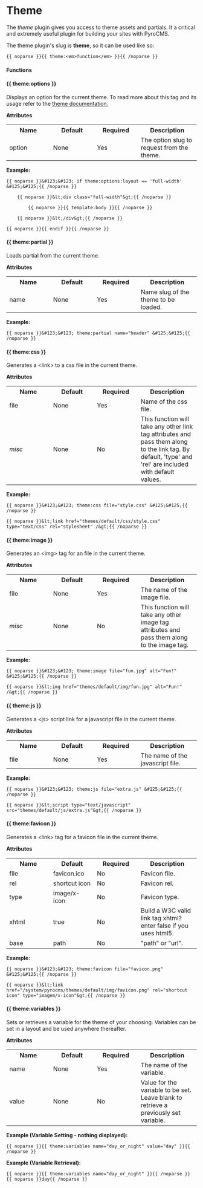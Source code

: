 # Theme

The _theme_ plugin gives you access to theme assets and partials. It a critical and extremely useful plugin for building your sites with PyroCMS.

The theme plugin's slug is __theme__, so it can be used like so:

	{{ noparse }}{{ theme:<em>function</em> }}{{ /noparse }}

#### Functions

#### &#123;&#123; theme:options &#125;&#125; ####

Displays an option for the current theme. To read more about this tag and its usage refer to the <a href="#designers/getting_started.html">theme documentation.</a>

**Attributes**
<table cellpadding="0" cellspacing="0">
	<tbody>
		<tr>
			<th>Name</th>
			<th>Default</th>
			<th>Required</th>
			<th>Description</th>
		</tr>
		<tr>
			<td width="100">option</td>
			<td width="100">None</td>
			<td width="100">Yes</td>
			<td>The option slug to request from the theme.</td>
		</tr>
	</tbody>
</table>

**Example:**

	{{ noparse }}&#123;&#123; if theme:options:layout == 'full-width' &#125;&#125;{{ /noparse }}
			
		{{ noparse }}&lt;div class="full-width"&gt;{{ /noparse }}
				
			{{ noparse }}{{ template:body }}{{ /noparse }}
			
		{{ noparse }}&lt;/div&gt;{{ /noparse }}
		
	{{ noparse }}{{ endif }}{{ /noparse }}

#### {{ theme:partial }} ####

Loads partial from the current theme.

**Attributes**
<table cellpadding="0" cellspacing="0">
	<tbody>
		<tr>
			<th>Name</th>
			<th>Default</th>
			<th>Required</th>
			<th>Description</th>
		</tr>
		<tr>
			<td width="100">name</td>
			<td width="100">None</td>
			<td width="100">Yes</td>
			<td>Name slug of the theme to be loaded.</td>
		</tr>
	</tbody>
</table>

**Example:**

	{{ noparse }}&#123;&#123; theme:partial name="header" &#125;&#125;{{ /noparse }}

#### {{ theme:css }} ####

Generates a &lt;link&gt; to a css file in the current theme.

**Attributes**
<table cellpadding="0" cellspacing="0">
	<tbody>
		<tr>
			<th>Name</th>
			<th>Default</th>
			<th>Required</th>
			<th>Description</th>
		</tr>
		<tr>
			<td width="100">file</td>
			<td width="100">None</td>
			<td width="100">Yes</td>
			<td>Name of the css file.</td>
		</tr>
		<tr>
			<td width="100"><em>misc</em></td>
			<td width="100">None</td>
			<td width="100">No</td>
			<td>This function will take any other link tag attributes and pass them along to the link tag. By default, 'type' and 'rel' are included with default values.</td>
		</tr>
	</tbody>
</table>

**Example:**
	
	{{ noparse }}&#123;&#123; theme:css file="style.css" &#125;&#125;{{ /noparse }}
	
	{{ noparse }}&lt;link href="themes/default/css/style.css" type="text/css" rel="stylesheet" /&gt;{{ /noparse }}

#### {{ theme:image }} ####

Generates an &lt;img&gt; tag for an file in the current theme.

**Attributes**
<table cellpadding="0" cellspacing="0">
	<tbody>
		<tr>
			<th>Name</th>
			<th>Default</th>
			<th>Required</th>
			<th>Description</th>
		</tr>
		<tr>
			<td width="100">file</td>
			<td width="100">None</td>
			<td width="100">Yes</td>
			<td>The name of the image file.</td>
		</tr>
		<tr>
			<td width="100"><em>misc</em></td>
			<td width="100">None</td>
			<td width="100">No</td>
			<td>This function will take any other image tag attributes and pass them along to the image tag.</td>
		</tr>
	</tbody>
</table>

**Example:**
	
	{{ noparse }}&#123;&#123; theme:image file="fun.jpg" alt="Fun!" &#125;&#125;{{ /noparse }}

	{{ noparse }}&lt;img href="themes/default/img/fun.jpg" alt="Fun!" /&gt;{{ /noparse }}

#### {{ theme:js }} ####

Generates a &lt;js&gt; script link for a javascript file in the current theme.

**Attributes**
<table cellpadding="0" cellspacing="0">
	<tbody>
		<tr>
			<th>Name</th>
			<th>Default</th>
			<th>Required</th>
			<th>Description</th>
		</tr>
		<tr>
			<td width="100">file</td>
			<td width="100">None</td>
			<td width="100">Yes</td>
			<td>The name of the javascript file.</td>
		</tr>
	</tbody>
</table>

**Example:**
	
	{{ noparse }}&#123;&#123; theme:js file="extra.js" &#125;&#125;{{ /noparse }}
	
	{{ noparse }}&lt;script type="text/javascript" src="themes/default/js/extra.js"&gt;{{ /noparse }}

#### {{ theme:favicon }} ####

Generates a &lt;link&gt; tag for a favicon file in the current theme.

**Attributes**
<table cellpadding="0" cellspacing="0">
	<tbody>
		<tr>
			<th width="100">Name</th>
			<th width="100">Default</th>
			<th width="100">Required</th>
			<th>Description</th>
		</tr>
		<tr>
			<td>file</td>
			<td>favicon.ico</td>
			<td>No</td>
			<td>Favicon file.</td>
		</tr>
		<tr>
			<td>rel</td>
			<td>shortcut icon</td>
			<td>No</td>
			<td>Favicon rel.</td>
		</tr>
		<tr>
			<td>type</td>
			<td>image/x-icon</td>
			<td>No</td>
			<td>Favicon type.</td>
		</tr>
		<tr>
			<td>xhtml</td>
			<td>true</td>
			<td>No</td>
			<td>Build a W3C valid link tag xhtml? enter false if you uses html5.</td>
		</tr>
		<tr>
			<td>base</td>
			<td>path</td>
			<td>No</td>
			<td>"path" or "url".</td>
		</tr>
	</tbody>
</table>

**Example:**
	
	{{ noparse }}&#123;&#123; theme:favicon file="favicon.png" &#125;&#125;{{ /noparse }}

	{{ noparse }}&lt;link href="/system/pyrocms/themes/default/img/favicon.png" rel="shortcut icon" type="imagem/x-icon"&gt;{{ /noparse }}

#### &#123;&#123; theme:variables &#125;&#125; ####

Sets or retrieves a variable for the theme of your choosing. Variables can be set in a layout and be used anywhere thereafter.

**Attributes**
<table cellpadding="0" cellspacing="0">
	<tbody>
		<tr>
			<th>Name</th>
			<th>Default</th>
			<th>Required</th>
			<th>Description</th>
		</tr>
		<tr>
			<td width="100">name</td>
			<td width="100">None</td>
			<td width="100">Yes</td>
			<td>The name of the variable.</td>
		</tr>
		<tr>
			<td width="100">value</td>
			<td width="100">None</td>
			<td width="100">No</td>
			<td>Value for the variable to be set. Leave blank to retrieve a previously set variable.</td>
		</tr>
	</tbody>
</table>

**Example (Variable Setting - nothing displayed):**

	{{ noparse }}{{ theme:variables name="day_or_night" value="day" }}{{ /noparse }}

**Example (Variable Retrieval):**

	{{ noparse }}{{ theme:variables name="day_or_night" }}{{ /noparse }}
	{{ noparse }}day{{ /noparse }}
